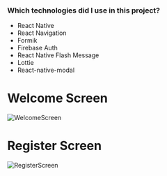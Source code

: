 ### Which technologies did I use in this project?
* React Native
* React Navigation
* Formik 
* Firebase Auth
* React Native Flash Message
* Lottie
* React-native-modal

# Welcome Screen

![WelcomeScreen](https://i.ibb.co/y0tSPkW/Ekran-Resmi-2022-09-14-22-59-30.png)
# Register Screen
![RegisterScreen](https://i.ibb.co/dDdxdfz/Ekran-Resmi-2022-09-14-22-59-45.png)